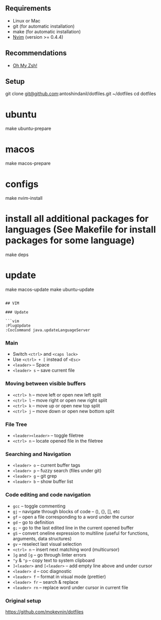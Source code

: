 ## Requirements

* Linux or Mac
* git (for automatic installation)
* make (for automatic installation)
* [Nvim](https://github.com/neovim/neovim/wiki/Installing-Neovim) (version >= 0.4.4)

## Recommendations

* [Oh My Zsh!](https://github.com/ohmyzsh/ohmyzsh)

## Setup

git clone git@github.com:antoshindanil/dotfiles.git ~/dotfiles 
cd dotfiles

# ubuntu
make ubuntu-prepare

# macos
make macos-prepare

# configs
make nvim-install

# install all additional packages for languages (See Makefile for install packages for some language)
make deps

# update
make macos-update
make ubuntu-update
```

## VIM

### Update

```vim
:PlugUpdate
:CocCommand java.updateLanguageServer
```

### Main

* Switch `<ctrl>` and `<caps lock>`
* Use `<ctrl> + [` instead of `<Esc>`
* `<leader>` – Space
* `<leader> s` – save current file

### Moving between visible buffers

* `<ctrl> h` – move left or open new left split
* `<ctrl> l` – move right or open new right split
* `<ctrl> k` – move up or open new top split
* `<ctrl> j` – move down or open new bottom split

### File Tree

* `<leader><leader>` – toggle filetree
* `<ctrl> n` – locate opened file in the filetree

### Searching and Navigation

* `<leader> o` – current buffer tags
* `<leader> p` – fuzzy search (files under git)
* `<leader> g` – git grep
* `<leader> b` – show buffer list

### Code editing and code navigation

* `gcc` – toggle commenting
* `gj` – navigate through blocks of code – (), {}, [], etс
* `gf` – open a file corresponding to a word under the cursor
* `gd` – go to definition
* `g;` – go to the last edited line in the current opened buffer
* `gS` – convert oneline expression to multiline (useful for functions, arguments, data structures)
* `gv` – reselect last visual selection
* `<ctrl> n` – insert next matching word (multicursor)
* `]g` and `[g` – go through linter errors
* `"y` & `"p` – copy text to system clipboard
* `]<leader>` and `[<leader>` – add  empty line  above and under cursor
* `<leader> d` – coc diagnostic
* `<leader> f` – format in visual mode (prettier)
* `<leader> fr` – search & replace
* `<leader> rn` – replace word under cursor in current file

### Original setup

https://github.com/mokevnin/dotfiles
